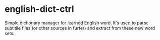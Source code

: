 # english-dict-ctrl
Simple dictionary manager for learned English word.
It's used to parse subtitile files (or other sources in furter) and extract from these new word sets. 

